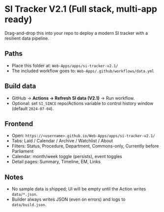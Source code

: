 # SI Tracker V2.1 (Full stack, multi‑app ready)

Drag-and-drop this into your repo to deploy a modern SI tracker with a resilient data pipeline.

## Paths
- Place this folder at: `Web-Apps/apps/si-tracker-v2.1/`
- The included workflow goes to: `Web-Apps/.github/workflows/data.yml`

## Build data
- GitHub → **Actions → Refresh SI data (V2.1)** → Run workflow.
- Optional: set `SI_SINCE` repo/Actions variable to control history window (default `2024-07-04`).

## Frontend
- Open: `https://<username>.github.io/Web-Apps/apps/si-tracker-v2.1/`
- Tabs: Laid / Calendar / Archive / Watchlist / About
- Filters: Status, Procedure, Department, Commons-only, Currently before Parliament
- Calendar: month/week toggle (persists), event toggles
- Detail pages: Summary, Timeline, EM, Links

## Notes
- No sample data is shipped; UI will be empty until the Action writes `data/*.json`.
- Builder always writes JSON (even on errors) and logs to `data/build.json`.
